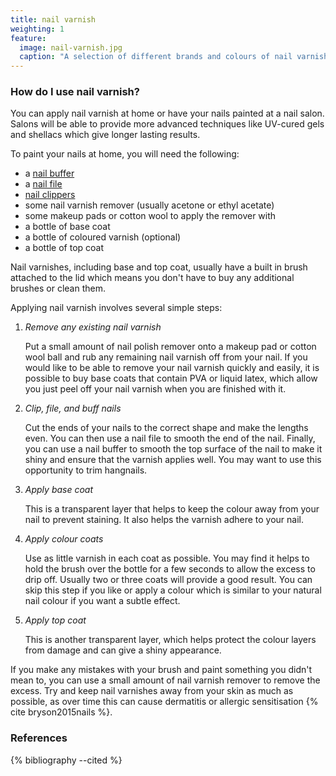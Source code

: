```yaml
---
title: nail varnish
weighting: 1
feature:
  image: nail-varnish.jpg
  caption: "A selection of different brands and colours of nail varnish"
---
```


### How do I use nail varnish?

You can apply nail varnish at home or have your nails painted at a nail salon. Salons will be able to provide more advanced techniques like UV-cured gels and shellacs which give longer lasting results.

To paint your nails at home, you will need the following:

- a [nail buffer](https://en.wikipedia.org/wiki/Nail_buffing)
- a [nail file](https://en.wikipedia.org/wiki/Nail_file)
- [nail clippers](https://en.wikipedia.org/wiki/Nail_clipper)
- some nail varnish remover (usually acetone or ethyl acetate)
- some makeup pads or cotton wool to apply the remover with
- a bottle of base coat
- a bottle of coloured varnish (optional)
- a bottle of top coat

Nail varnishes, including base and top coat, usually have a built in brush attached to the lid which means you don't have to buy any additional brushes or clean them.

Applying nail varnish involves several simple steps:

1. *Remove any existing nail varnish*

	Put a small amount of nail polish remover onto a makeup pad or cotton wool ball and rub any remaining nail varnish off from your nail. If you would like to be able to remove your nail varnish quickly and easily, it is possible to buy base coats that contain PVA or liquid latex, which allow you just peel off your nail varnish when you are finished with it.

2. *Clip, file, and buff nails*

	Cut the ends of your nails to the correct shape and make the lengths even. You can then use a nail file to smooth the end of the nail. Finally, you can use a nail buffer to smooth the top surface of the nail to make it shiny and ensure that the varnish applies well. You may want to use this opportunity to trim hangnails.

3. *Apply base coat*

	This is a transparent layer that helps to keep the colour away from your nail to prevent staining. It also helps the varnish adhere to your nail.

4. *Apply colour coats*

	Use as little varnish in each coat as possible. You may find it helps to hold the brush over the bottle for a few seconds to allow the excess to drip off. Usually two or three coats will provide a good result. You can skip this step if you like or apply a colour which is similar to your natural nail colour if you want a subtle effect.

5. *Apply top coat*

	This is another transparent layer, which helps protect the colour layers from damage and can give a shiny appearance.

If you make any mistakes with your brush and paint something you didn't mean to, you can use a small amount of nail varnish remover to remove the excess. Try and keep nail varnishes away from your skin as much as possible, as over time this can cause dermatitis or allergic sensitisation {% cite bryson2015nails %}.

### References

{% bibliography --cited %}
